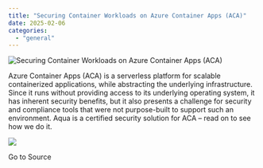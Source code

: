```yaml
---
title: "Securing Container Workloads on Azure Container Apps (ACA)"
date: 2025-02-06
categories: 
  - "general"
---
```


![Securing Container Workloads on Azure Container Apps (ACA)](https://blog.aquasec.com/hubfs/aca-blog-social-text-1200x628-1.jpg)

Azure Container Apps (ACA) is a serverless platform for scalable containerized applications, while abstracting the underlying infrastructure. Since it runs without providing access to its underlying operating system, it has inherent security benefits, but it also presents a challenge for security and compliance tools that were not purpose-built to support such an environment. Aqua is a certified security solution for ACA – read on to see how we do it.

![](https://track.hubspot.com/__ptq.gif?a=1665891&k=14&r=https%3A%2F%2Fblog.aquasec.com%2Fsecuring-azure-container-apps-aca&bu=https%253A%252F%252Fblog.aquasec.com&bvt=rss)

Go to Source
